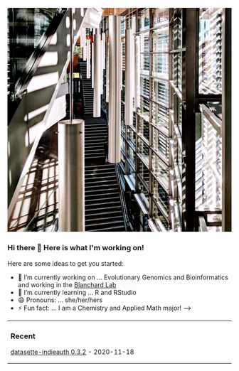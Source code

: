 !["IBB!"](https://github.com/lstas31/lstas31/blob/main/image1.jpg)

### Hi there 👋 Here is what I'm working on!


Here are some ideas to get you started:

- 🔭 I’m currently working on ... Evolutionary Genomics and Bioinformatics and working in the [Blanchard Lab](https://github.com/OurMicrobiome)
- 🌱 I’m currently learning ... R and RStudio
- 😄 Pronouns: ... she/her/hers
- ⚡ Fun fact: ... I am a Chemistry and Applied Math major! 
-->

<table><tr><td valign="top" width="33%">

### Recent
[datasette-indieauth 0.3.2](https://github.com/lstas31/genomics-course) - 2020-11-18
